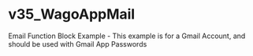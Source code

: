# v35_WagoAppMail
Email Function Block Example - This example is for a Gmail Account, and should be used with Gmail App Passwords
